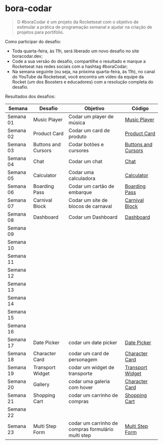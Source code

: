 # bora-codar

>O #boraCodar é um projeto da Rocketseat com o objetivo de  estimular a prática de programação semanal e ajudar na criação de projetos para portifólio.

Como participar do desafio:
- Toda quarta-feira, às 11h, será liberado um novo desafio no site boracodar.dev;
- Code a sua versão do desafio, compartilhe o resultado e marque a Rocketseat nas redes sociais com a hashtag #boraCodar;
- Na semana seguinte (ou seja, na próxima quarta-feira, às 11h), no canal do YouTube da Rocketseat, você encontra um vídeo da equipe da Rocket (um dos Boosters e educadores) com a resolução completa do desafio.

Resultados dos desafios:

| Semana | Desafio	   |   Objetivo	|   Código	|
|---|---|---|---|
| Semana 01 | Music Player | Codar um player de música | [Music Player](https://github.com/MatheusPrudente/bora-codar/tree/main/01-player-music) |
| Semana 02 | Product Card | Codar um card de produto | [Product Card](https://github.com/MatheusPrudente/bora-codar/tree/main/02-card-product) |
| Semana 03 | Buttons and Cursors | Codar botões e cursores | [Buttons and Cursors](https://github.com/MatheusPrudente/bora-codar/tree/main/03-buttons) |
| Semana 04 | Chat | Codar um chat |[Chat](https://github.com/MatheusPrudente/bora-codar/tree/main/04-chat) |
| Semana 05 | Calculator | Codar uma calculadora | [Calculator](https://github.com/MatheusPrudente/bora-codar/tree/main/05-calculator) |
| Semana 06 | Boarding Pass | Codar um cartão de embarque | [Boarding Pass](https://github.com/MatheusPrudente/bora-codar/tree/main/05-boarding-pass) |
| Semana 07 | Carnival Block | Codar um site de blocos de carnaval | [Carnival Block](https://github.com/MatheusPrudente/bora-codar/tree/main/06-carnival-block) |
| Semana 08 | Dashboard | Codar um Dashboard | [Dashboard](https://github.com/MatheusPrudente/bora-codar/tree/main/07-dashboard) |
| Semana 09 |  |  |  |
| Semana 10 |  |  |  |
| Semana 11 |  |  |  |
| Semana 12 |  |  |  |
| Semana 13 |  |  |  |
| Semana 14 |  |  |  |
| Semana 15 |  |  |  |
| Semana 16 |  |  |  |
| Semana 17 | Date Picker  | codar um date picker | [Date Picker](https://github.com/MatheusPrudente/bora-codar/tree/main/17-date-picker) |
| Semana 18 | Character Card  | codar um card de personagem | [Character Card](https://github.com/MatheusPrudente/bora-codar/tree/main/18-character-card) |
| Semana 19 | Transport Widget | codar um widget de transporte | [Transport Widget](https://github.com/MatheusPrudente/bora-codar/tree/main/19-transport-widget) |
| Semana 20 | Gallery  | codar uma galeria com hover | [Character Card](https://github.com/MatheusPrudente/bora-codar/tree/main/20-gallery) |
| Semana 21 | Shopping Cart | codar um carrinho de compras | [Shopping Cart](https://github.com/MatheusPrudente/bora-codar/tree/main/21-shopping-cart) |
| Semana 22 |  |  |  |
| Semana 23 | Multi Step Form | codar um carrinho de compras formulário multi step | [Multi Step Form](https://github.com/MatheusPrudente/bora-codar/tree/main/23-multi-step-form) |


